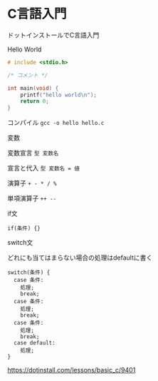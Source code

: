 # C言語入門

ドットインストールでC言語入門

Hello World

```c:hello.c
# include <stdio.h>

/* コメント */

int main(void) {
	printf("hello world\n");
	return 0;
}
```

コンパイル
`gcc -o hello hello.c`

変数

変数宣言
`型 変数名`

宣言と代入
`型 変数名 = 値`

演算子
`+ - * / %`

単項演算子
`++ --`

if文

`if(条件) {}`

switch文

どれにも当てはまらない場合の処理はdefaultに書く

```c:switch
switch(条件) {
  case 条件:
    処理;
    break;
  case 条件:
    処理;
    break;
  case 条件:
    処理;
    break;
  case default:
    処理;
}
```

<https://dotinstall.com/lessons/basic_c/9401>
